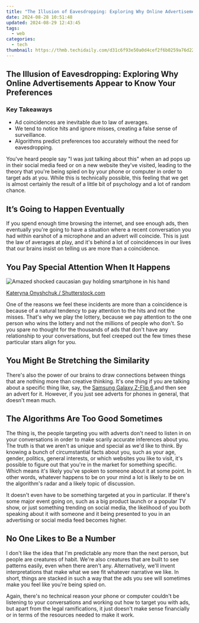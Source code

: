 ```yaml
---
title: "The Illusion of Eavesdropping: Exploring Why Online Advertisements Appear to Know Your Preferences"
date: 2024-08-28 10:51:48
updated: 2024-08-29 12:43:45
tags:
  - web
categories:
  - tech
thumbnail: https://thmb.techidaily.com/d31c6f93e50a0d4cef2f6b0259a76d22bb0769d4863c158949ea074f5d08572b.jpg
---
```


## The Illusion of Eavesdropping: Exploring Why Online Advertisements Appear to Know Your Preferences

### Key Takeaways

* Ad coincidences are inevitable due to law of averages.
* We tend to notice hits and ignore misses, creating a false sense of surveillance.
* Algorithms predict preferences too accurately without the need for eavesdropping.

 You've heard people say "I was just talking about this" when an ad pops up in their social media feed or on a new website they've visited, leading to the theory that you're being spied on by your phone or computer in order to target ads at you. While this is technically possible, this feeling that we get is almost certainly the result of a little bit of psychology and a lot of random chance.

##  It’s Going to Happen Eventually

 If you spend enough time browsing the internet, and see enough ads, then eventually you're going to have a situation where a recent conversation you had within earshot of a microphone and an advert will coincide. This is just the law of averages at play, and it's behind a lot of coincidences in our lives that our brains insist on telling us are more than a coincidence.

##  You Pay Special Attention When It Happens

![Amazed shocked caucasian guy holding smartphone in his hand](https://static1.howtogeekimages.com/wordpress/wp-content/uploads/2024/08/amazed-shocked-caucasian-guy-holding-smartphone-in-his-hand.jpg) 

[Kateryna Onyshchuk / Shutterstock.com](https://www.shutterstock.com/image-photo/amazed-shocked-caucasian-guy-holding-smartphone-1960660978)

 One of the reasons we feel these incidents are more than a coincidence is because of a natural tendency to pay attention to the hits and not the misses. That's why we play the lottery, because we pay attention to the one person who wins the lottery and not the millions of people who don't. So you spare no thought for the thousands of ads that don't have any relationship to your conversations, but feel creeped out the few times these particular stars align for you.

##  You Might Be Stretching the Similarity

 There's also the power of our brains to draw connections between things that are nothing more than creative thinking. It's one thing if you are talking about a specific thing like, say, the [Samsung Galaxy Z-Flip 6](https://ai-live-streaming.techidaily.com/new-in-2024-a-basic-guidebook-to-live-selling-in-todays-digital-world/),and then see an advert for it. However, if you just see adverts for phones in general, that doesn't mean much.

##  The Algorithms Are Too Good Sometimes

 The thing is, the people targeting you with adverts don't need to listen in on your conversations in order to make scarily accurate inferences about you. The truth is that we aren't as unique and special as we'd like to think. By knowing a bunch of circumstantial facts about you, such as your age, gender, politics, general interests, or which websites you like to visit, it's possible to figure out that you're in the market for something specific. Which means it's likely you've spoken to someone about it at some point. In other words, whatever happens to be on your mind a lot is likely to be on the algorithm's radar and a likely topic of discussion.

 It doesn't even have to be something targeted at you in particular. If there's some major event going on, such as a big product launch or a popular TV show, or just something trending on social media, the likelihood of you both speaking about it with someone and it being presented to you in an advertising or social media feed becomes higher.

##  No One Likes to Be a Number

 I don't like the idea that I'm predictable any more than the next person, but people are creatures of habit. We're also creatures that are built to see patterns easily, even when there aren't any. Alternatively, we'll invent interpretations that make what we see fit whatever narrative we like. In short, things are stacked in such a way that the ads you see will sometimes make you feel like you're being spied on.

 Again, there's no technical reason your phone or computer couldn't be listening to your conversations and working out how to target you with ads, but apart from the legal ramifications, it just doesn't make sense financially or in terms of the resources needed to make it work.

<ins class="adsbygoogle"
     style="display:block"
     data-ad-format="autorelaxed"
     data-ad-client="ca-pub-7571918770474297"
     data-ad-slot="1223367746"></ins>



<ins class="adsbygoogle"
     style="display:block"
     data-ad-client="ca-pub-7571918770474297"
     data-ad-slot="8358498916"
     data-ad-format="auto"
     data-full-width-responsive="true"></ins>
